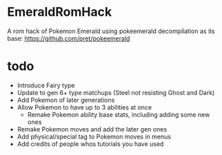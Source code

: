 # EmeraldRomHack

A rom hack of Pokemon Emerald using pokeemerald decompilation as its base: https://github.com/pret/pokeemerald

# todo

- Introduce Fairy type
- Update to gen 6+ type matchups (Steel not resisting Ghost and Dark)
- Add Pokemon of later generations
- Allow Pokemon to have up to 3 abilities at once
    - Remake Pokemon ability base stats, including adding some new ones
- Remake Pokemon moves and add the later gen ones
- Add physical/special tag to Pokemon moves in menus
- Add credits of people whos tutorials you have used
